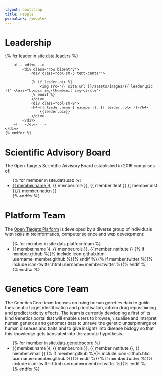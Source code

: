 ```yaml
---
layout: bootstrap
title: People
permalink: /people/
---
```


# Leadership

<!-- <ul class="post-list">
    {% for leader in site.data.leaders %}
      <li>
        <h4>
          {{ leader.name | escape }}, {{ leader.role }}
        </h4>
        <div id="left">
         {% if leader.pic %}
      <img src="{{ site.url }}/assets/images/{{ leader.pic }}" height="150" class="biopic">
      {% endif %}
      </div>
      <div id="right">
        {{leader.bio}}
        </div>
      </li>
    {% endfor %}
  </ul> -->

<!-- <ul class="post-list"> -->
<div class="container">
    {% for leader in site.data.leaders %}
    <div>


        <!-- <div> -->
            <div class="row bioentry">
                <div class="col-sm-3 text-center">

                {% if leader.pic %}
                    <img src="{{ site.url }}/assets/images/{{ leader.pic }}" class="biopic img-thumbnail img-circle">
                {% endif %}
                </div>
                <div class="col-sm-9">
                <h4>{{ leader.name | escape }}, {{ leader.role }}</h4>
                    {{leader.bio}}
                </div>
            </div>
        <!-- </div> -->
    </div>
    {% endfor %}
<!-- </ul> --></div>




# Scientific Advisory Board

The Open Targets Scientific Advisory Board established in 2016 comprises of:

<ul>
{% for member in site.data.sab %}
  <li>
      <a href="{{ member.url }}">{{ member.name }}</a>, {{ member.role }}, {{ member.dept }},{{ member.inst }},{{ member.nation }}
  </li>
{% endfor %}
</ul>


# Platform Team

The [Open Targets Platform](https://www.targetvalidation.org) is developed by a diverse group of individuals with skills in bioinformatics, computer science and web development:


<ul>
{% for member in site.data.platformteam %}
  <li>
      {{ member.name }}, {{ member.role }}, {{ member.institute }}
      {% if member.github %}{% include icon-github.html username=member.github %}{% endif %}
      {% if member.twitter %}{% include icon-twitter.html username=member.twitter %}{% endif %}
  </li>
{% endfor %}
</ul>


# Genetics Core Team

The Genetics Core team focuses on using human genetics data to guide therapeutic target identification and prioritisation, inform drug repositioning and predict toxicity effects. The team is currently developing a first of its kind Genetics portal that will enable users to browse, visualise and interpret human genetics and genomics data to unravel the genetic underpinnings of human diseases and traits and to give insights into disease biology so that this knowledge gets translated into therapeutic hypothesis. 


<ul>
{% for member in site.data.geneticscore %}
  <li>
      {{ member.name }}, {{ member.role }}, {{ member.institute }}, {{ member.email }}
      {% if member.github %}{% include icon-github.html username=member.github %}{% endif %}
      {% if member.twitter %}{% include icon-twitter.html username=member.twitter %}{% endif %}
  </li>
{% endfor %}
</ul>
